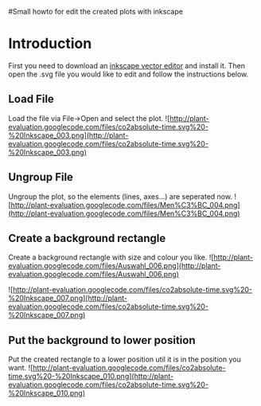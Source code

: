 #Small howto for edit the created plots with inkscape

# Introduction #

First you need to download an [inkscape vector editor](http://inkscape.org/?lang=de) and install it. Then open the .svg file you would like to edit and follow the instructions below.


## Load File ##
Load the file via File->Open and select the plot.
![http://plant-evaluation.googlecode.com/files/co2absolute-time.svg%20-%20Inkscape_003.png](http://plant-evaluation.googlecode.com/files/co2absolute-time.svg%20-%20Inkscape_003.png)

## Ungroup File ##
Ungroup the plot, so the elements (lines, axes...) are seperated now.
![http://plant-evaluation.googlecode.com/files/Men%C3%BC_004.png](http://plant-evaluation.googlecode.com/files/Men%C3%BC_004.png)

## Create a background rectangle ##
Create a background rectangle with size and colour you like.
![http://plant-evaluation.googlecode.com/files/Auswahl_006.png](http://plant-evaluation.googlecode.com/files/Auswahl_006.png)

![http://plant-evaluation.googlecode.com/files/co2absolute-time.svg%20-%20Inkscape_007.png](http://plant-evaluation.googlecode.com/files/co2absolute-time.svg%20-%20Inkscape_007.png)

## Put the background to lower position ##
Put the created rectangle to a lower position util it is in the position you want.
![http://plant-evaluation.googlecode.com/files/co2absolute-time.svg%20-%20Inkscape_010.png](http://plant-evaluation.googlecode.com/files/co2absolute-time.svg%20-%20Inkscape_010.png)